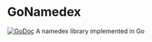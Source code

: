 # GoNamedex
[![GoDoc](https://godoc.org/github.com/JoelMon/gonamedex?status.svg)](https://godoc.org/github.com/JoelMon/gonamedex)
A namedex library implemented in Go
